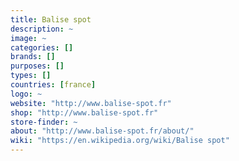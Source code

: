 ```yaml
---
title: Balise spot
description: ~
image: ~
categories: []
brands: []
purposes: []
types: []
countries: [france]
logo: ~
website: "http://www.balise-spot.fr"
shop: "http://www.balise-spot.fr"
store-finder: ~
about: "http://www.balise-spot.fr/about/"
wiki: "https://en.wikipedia.org/wiki/Balise spot"
---
```

